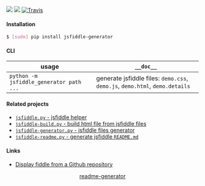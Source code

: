 <!--
https://pypi.org/project/readme-generator/
-->

[![](https://img.shields.io/pypi/pyversions/jsfiddle-generator.svg?longCache=True)](https://pypi.org/project/jsfiddle-generator/)
[![](https://img.shields.io/pypi/v/jsfiddle-generator.svg?maxAge=3600)](https://pypi.org/project/jsfiddle-generator/)
[![Travis](https://api.travis-ci.org/looking-for-a-job/jsfiddle-generator.py.svg?branch=master)](https://travis-ci.org/looking-for-a-job/jsfiddle-generator.py/)

#### Installation
```bash
$ [sudo] pip install jsfiddle-generator
```

#### CLI
usage|`__doc__`
-|-
`python -m jsfiddle_generator path ...` |generate jsfiddle files: `demo.css`, `demo.js`, `demo.html`, `demo.details`

#### Related projects
+   [`jsfiddle.py` - jsfiddle helper](https://pypi.org/project/jsfiddle/)
+   [`jsfiddle-build.py` - build html file from jsfiddle files](https://pypi.org/project/jsfiddle-build/)
+   [`jsfiddle-generator.py` - jsfiddle files generator](https://pypi.org/project/jsfiddle-generator/)
+   [`jsfiddle-readme.py` - generate jsfiddle `README.md`](https://pypi.org/project/jsfiddle-readme/)

#### Links
+   [Display fiddle from a Github repository](https://docs.jsfiddle.net/github-integration/untitled-1)

<p align="center">
    <a href="https://pypi.org/project/readme-generator/">readme-generator</a>
</p>